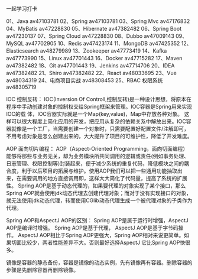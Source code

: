 一起学习打卡

01、Java av47103781
02、Spring av47103781
03、Spring Mvc av47176832
04、MyBatis av47228830
05、Hibernate av47382482
06、Spring Boot av47230137
07、Spring Cloud av47228830
08、Dubbo av47009143
09、MySQL av47702905
10、Redis av47423174
11、MongoDB av47425352
12、Elasticsearch av48279989
13、Zookeeper av47773419
14、Kafka av47773990
15、Linux av47701443
16、Docker av47715282
17、Maven av47382482
18、Git av47701443
19、Jenkins av47714706
20、IDEA av47382482
21、Shiro av47382482
22、React av48033695
23、Vue av48034319
24、电商项目实战 av48308453
25、RBAC 权限系统 av48305719


IOC 控制反转：
    IOC(Inversion Of Controll,控制反转)是一种设计思想，将原本在程序中手动创建对象的控制权交给Spring框架来管理。IOC容器是Spring用来实现IOC的载    体，IOC容器实际就是一个Map(key,value)，Map中存放各种对象。
    这样可以很大程度上简化应用的开发，把应用从复杂的依赖关系中解放出来。IOC容器就像是一个工厂，当需要创建一个对象时，只需要配置好配置文件/注解即可，  不用考虑对象是怎么创建出来的，大大提升了项目的可维护性，降低了开发难度。
    
AOP 面向切片编程：
    AOP（Aspect-Oriented Programming，面向切面编程）能够将那些与业务无关，却为业务模块所共同调用的逻辑或责任(例如事务处理、日志管理、权限控制等)封装起来，便于减少系统的重复代码，降低模块之间的耦合度，利于以后项目的拓展与维护。使用AOP我们可以把一些通用功能抽取出来，在需要调用的地方直接调用即，这样大大简化了代码量，提高了系统的扩展性。
    Spring AOP是基于动态代理的，如果要代理的对象实现了某个接口，那么Spring AOP就会使用jdk动态代理去创建代理对象；而对于没有实现接口的对象，就无法使用jdk动态代理，转而使用CGlib动态代理生成一个被代理对象的子类作为代理。

Spring AOP和AspectJ AOP的区别：
       Spring AOP是属于运行时增强，AspectJ AOP是编译时增强。
       Spring AOP是基于代理， AspectJ AOP是基于字节码操作。
       AspectJ AOP相比于Spring AOP更强大，Spring AOP相对来说更简单。如果切面比较少，两者性能差异不大。否则最好选择AspectJ 它比Spring AOP快很多。

镜像是容器的静态备份，容器是镜像的动态实例，先有镜像再有容器。删除容器的步骤是先删除容器再删除镜像。
